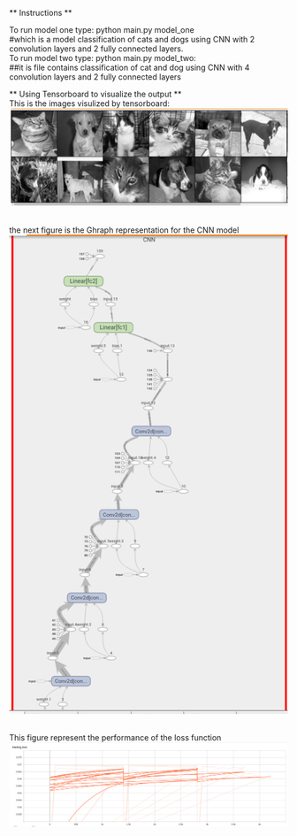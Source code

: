 
** Instructions **

To run model one type: python main.py model_one <br />
#which is a model classification of cats and dogs using CNN with 2 convolution layers and 2 fully connected layers.<br />
To run model two type: python main.py model_two: <br />
##it is file contains classification of cat and dog using CNN with 4 convolution layers and 2 fully connected layers <br />

** Using Tensorboard to visualize the output ** <br />
This is the images visulized by tensorboard:<br />
![Screenshot](Cat_Dog.png) <br /><br />

the next figure is the Ghraph representation for the CNN model<br />
![Screenshot](Cat_Dog_graph.png)<br /><br />

This figure represent the performance of the loss function <br />
![Screenshot](Scalars_Dog_Cat.png)<br /><br />
